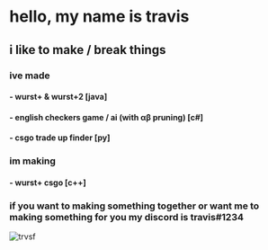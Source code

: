 <h1>hello, my name is travis</h1>
<h2>i like to make / break things</h2>

<h3>ive made</h3>
<h4> - wurst+ & wurst+2 [java]</h4>
<h4> - english checkers game / ai (with αβ pruning) [c#]</h4>
<h4> - csgo trade up finder [py]</h4>

<h3>im making</h3>
<h4> - wurst+ csgo [c++]</h4>

<h3>if you want to making something together or want me to making something for you my discord is travis#1234</h3>


<p> <img src="https://komarev.com/ghpvc/?username=trvsf" alt="trvsf" /> </p>